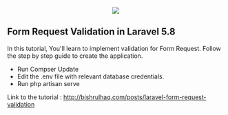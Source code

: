 <p align="center"><img src="https://laravel.com/assets/img/components/logo-laravel.svg"></p>

## Form Request Validation in Laravel 5.8

In this tutorial, You'll learn to implement validation for Form Request. Follow the step by step guide to create the application.

- Run Compser Update
- Edit the .env file with relevant database credentials.
- Run php artisan serve

Link to the tutorial : http://bishrulhaq.com/posts/laravel-form-request-validation
